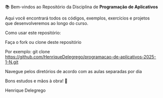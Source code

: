 📚 Bem-vindos ao Repositório da Disciplina de **Programação de Aplicativos**


Aqui você encontrará todos os códigos, exemplos, exercícios e projetos que desenvolveremos ao longo do curso.


Como usar este repositório:

Faça o fork ou clone deste repositório











Por exemplo: git clone https://github.com/HenriqueDelegrego/programacao-de-aplicativos-2025-1-N.git


Navegue pelos diretórios de acordo com as aulas separadas por dia


Bons estudos e mãos à obra! 🚀

Henrique Delegrego
